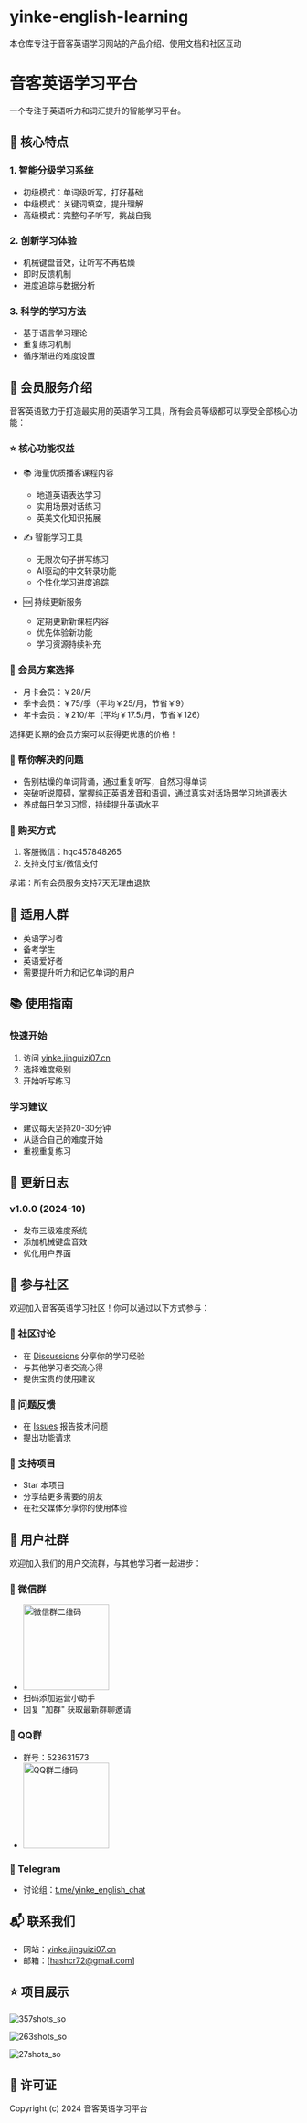 # yinke-english-learning
本仓库专注于音客英语学习网站的产品介绍、使用文档和社区互动

# 音客英语学习平台

一个专注于英语听力和词汇提升的智能学习平台。

## 🌟 核心特点

### 1. 智能分级学习系统
- 初级模式：单词级听写，打好基础
- 中级模式：关键词填空，提升理解
- 高级模式：完整句子听写，挑战自我

### 2. 创新学习体验
- 机械键盘音效，让听写不再枯燥
- 即时反馈机制
- 进度追踪与数据分析

### 3. 科学的学习方法
- 基于语言学习理论
- 重复练习机制
- 循序渐进的难度设置

## 👑 会员服务介绍

音客英语致力于打造最实用的英语学习工具，所有会员等级都可以享受全部核心功能：

### ⭐️ 核心功能权益
- 📚 海量优质播客课程内容
  - 地道英语表达学习
  - 实用场景对话练习
  - 英美文化知识拓展
  
- ✍️ 智能学习工具
  - 无限次句子拼写练习
  - AI驱动的中文转录功能
  - 个性化学习进度追踪
  
- 🆕 持续更新服务
  - 定期更新新课程内容
  - 优先体验新功能
  - 学习资源持续补充

### 💫 会员方案选择
- 月卡会员：￥28/月
- 季卡会员：￥75/季（平均￥25/月，节省￥9）
- 年卡会员：￥210/年（平均￥17.5/月，节省￥126）

选择更长期的会员方案可以获得更优惠的价格！

### 🎯 帮你解决的问题
- 告别枯燥的单词背诵，通过重复听写，自然习得单词
- 突破听说障碍，掌握纯正英语发音和语调，通过真实对话场景学习地道表达
- 养成每日学习习惯，持续提升英语水平

### 💝 购买方式
1. 客服微信：hqc457848265
2. 支持支付宝/微信支付

承诺：所有会员服务支持7天无理由退款

## 🎯 适用人群
- 英语学习者
- 备考学生
- 英语爱好者
- 需要提升听力和记忆单词的用户

## 📚 使用指南

### 快速开始
1. 访问 [yinke.jinguizi07.cn](https://yinke.jinguizi07.cn)
2. 选择难度级别
3. 开始听写练习

### 学习建议
- 建议每天坚持20-30分钟
- 从适合自己的难度开始
- 重视重复练习

## 🔄 更新日志

### v1.0.0 (2024-10)
- 发布三级难度系统
- 添加机械键盘音效
- 优化用户界面

## 🤝 参与社区

欢迎加入音客英语学习社区！你可以通过以下方式参与：

### 💬 社区讨论
- 在 [Discussions](https://github.com/hashcr7/yinke-english-learning/discussions) 分享你的学习经验
- 与其他学习者交流心得
- 提供宝贵的使用建议

### 📝 问题反馈
- 在 [Issues](https://github.com/hashcr7/yinke-english-learning/issues) 报告技术问题
- 提出功能请求

### 🌟 支持项目
- Star 本项目
- 分享给更多需要的朋友
- 在社交媒体分享你的使用体验

## 👥 用户社群

欢迎加入我们的用户交流群，与其他学习者一起进步：

### 💬 微信群
- <img src="https://github.com/user-attachments/assets/83e77781-5ab6-4906-b47a-b90a4e26800f" width="150" height="150" alt="微信群二维码">
- 扫码添加运营小助手
- 回复 "加群" 获取最新群聊邀请

### 📱 QQ群
- 群号：523631573
- <img src="https://github.com/user-attachments/assets/9cf7c7cf-38ea-4cd5-bfe7-a810c8f5adcd" width="150" height="150" alt="QQ群二维码">


### 📢 Telegram
- 讨论组：[t.me/yinke_english_chat](https://t.me/yinke_7)
  
## 📬 联系我们

- 网站：[yinke.jinguizi07.cn](https://yinke.jinguizi07.cn)
- 邮箱：[hashcr72@gmail.com]

## ⭐ 项目展示

![357shots_so](https://github.com/user-attachments/assets/501dd230-74c3-49cd-86f5-b8ec78cf3b65)

![263shots_so](https://github.com/user-attachments/assets/e892016c-aaf6-43ee-9ba8-35573a9b0f82)

![27shots_so](https://github.com/user-attachments/assets/2176ec2f-046c-4d1d-92c9-ac255db316e1)


## 📜 许可证

Copyright (c) 2024 音客英语学习平台
